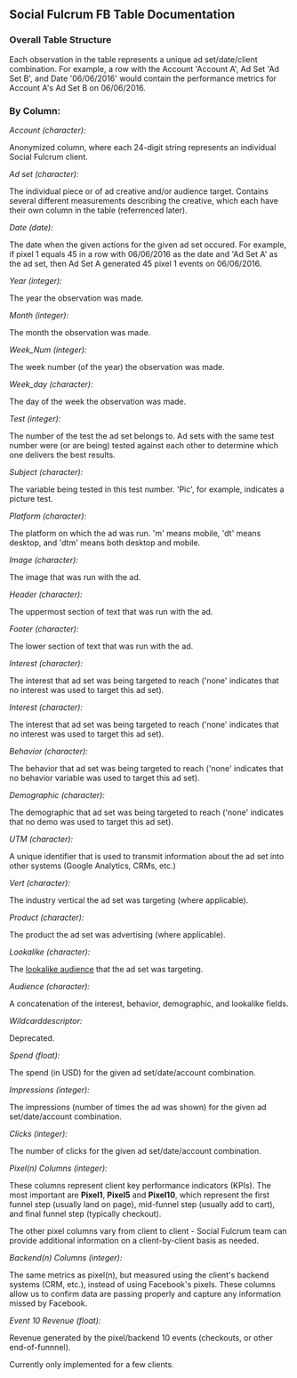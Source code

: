 ## Social Fulcrum FB Table Documentation


### __Overall Table Structure__

Each observation in the table represents a unique ad set/date/client combination. For example, a row with the Account 'Account A', Ad Set 'Ad Set B', and Date '06/06/2016' would contain the performance metrics for Account A's Ad Set B on 06/06/2016.


### __By Column:__


_Account (character):_

Anonymized column, where each 24-digit string represents an individual Social Fulcrum client.

_Ad set (character):_

The individual piece or of ad creative and/or audience target. Contains several different measurements describing the creative, which each have their own column in the table (referrenced later).

_Date (date):_

The date when the given actions for the given ad set occured. For example, if pixel 1 equals 45 in a row with 06/06/2016 as the date and 'Ad Set A' as the ad set, then Ad Set A generated 45 pixel 1 events on 06/06/2016.

_Year (integer):_

The year the observation was made.

_Month (integer):_

The month the observation was made.

_Week_Num (integer):_

The week number (of the year) the observation was made.

_Week_day (character):_

The day of the week the observation was made.

_Test (integer):_

The number of the test the ad set belongs to. Ad sets with the same test number were (or are being) tested against each other to determine which one delivers the best results.

_Subject (character):_

The variable being tested in this test number. 'Pic', for example, indicates a picture test.

_Platform (character):_

The platform on which the ad was run. 'm' means mobile, 'dt' means desktop, and 'dtm' means both desktop and mobile.

_Image (character):_

The image that was run with the ad.

_Header (character):_

The uppermost section of text that was run with the ad.

_Footer (character):_

The lower section of text that was run with the ad.

_Interest (character):_

The interest that ad set was being targeted to reach ('none' indicates that no interest was used to target this ad set).

_Interest (character):_

The interest that ad set was being targeted to reach ('none' indicates that no interest was used to target this ad set).

_Behavior (character):_

The behavior that ad set was being targeted to reach ('none' indicates that no behavior variable was used to target this ad set).

_Demographic (character):_

The demographic that ad set was being targeted to reach ('none' indicates that no demo was used to target this ad set).

_UTM (character):_

A unique identifier that is used to transmit information about the ad set into other systems (Google Analytics, CRMs, etc.)

_Vert (character):_

The industry vertical the ad set was targeting (where applicable).

_Product (character):_

The product the ad set was advertising (where applicable).

_Lookalike (character):_

The [lookalike audience](https://www.facebook.com/business/help/164749007013531) that the ad set was targeting.

_Audience (character):_

A concatenation of the interest, behavior, demographic, and lookalike fields.

_Wildcarddescriptor:_

Deprecated.

_Spend (float):_

The spend (in USD) for the given ad set/date/account combination.

_Impressions (integer):_

The impressions (number of times the ad was shown) for the given ad set/date/account combination.

_Clicks (integer):_

The number of clicks for the given ad set/date/account combination.

_Pixel(n) Columns (integer):_

These columns represent client key performance indicators (KPIs). The most important are __Pixel1__, __Pixel5__ and __Pixel10__, which represent the first funnel step (usually land on page), mid-funnel step (usually add to cart), and final funnel step (typically checkout).

The other pixel columns vary from client to client - Social Fulcrum team can provide additional information on a client-by-client basis as needed.

_Backend(n) Columns (integer):_

The same metrics as pixel(n), but measured using the client's backend systems (CRM, etc.), instead of using Facebook's pixels. These columns allow us to confirm data are passing properly and capture any information missed by Facebook.

_Event 10 Revenue (float):_

Revenue generated by the pixel/backend 10 events (checkouts, or other end-of-funnnel). 

Currently only implemented for a few clients.